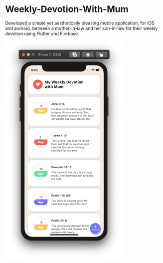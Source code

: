 # Weekly-Devotion-With-Mum

Developed a simple yet aesthetically pleasing mobile application, for iOS and android, between a mother-in-law and her
son-in-law for their weekly devotion using Flutter and Firebase.

<img src="Images/Screenshot 2020-06-18 at 9.03.00 PM.png"  height="700" >
